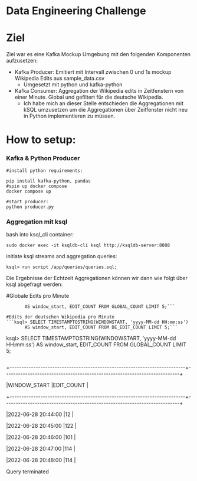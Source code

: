 # Data Engineering Challenge

# Ziel
Ziel war es eine Kafka Mockup Umgebung mit den folgenden Komponenten aufzusetzen:

- Kafka Producer: Emitiert mit Intervall zwischen 0 und 1s mockup Wikipedia Edits aus sample_data.csv
	- Umgesetzt mit python und kafka-python
- Kafka Consumer: Aggregation der Wikipedia edits in Zeitfenstern von einer Minute. Global und gefiltert für die deutsche Wikipedia.
	- Ich habe mich an dieser Stelle entschieden die Aggregationen mit kSQL umzusetzen um die Aggregationen über Zeitfenster nicht neu in Python implementieren zu müssen.
	

# How to setup:
### Kafka & Python Producer

```
#install python requirements:

pip install kafka-python, pandas
#spin up docker compose
docker compose up

#start producer:
python producer.py
```
### Aggregation mit ksql

bash into ksql_cli container:

`sudo docker exec -it ksqldb-cli ksql http://ksqldb-server:8088`

initiate ksql streams and aggregation queries:

`ksql> run script /app/queries/queries.sql;`

Die Ergebnisse der Echtzeit Aggregationen können wir dann wie folgt über ksql abgefragt werden:

#Globale Edits pro Minute
```ksql> SELECT TIMESTAMPTOSTRING(WINDOWSTART, 'yyyy-MM-dd HH:mm:ss') 
       AS window_start, EDIT_COUNT FROM GLOBAL_COUNT LIMIT 5;```

#Edits der deutschen Wikipedia pro Minute
```ksql> SELECT TIMESTAMPTOSTRING(WINDOWSTART, 'yyyy-MM-dd HH:mm:ss') 
       AS window_start, EDIT_COUNT FROM DE_EDIT_COUNT LIMIT 5;```

```
ksql> SELECT TIMESTAMPTOSTRING(WINDOWSTART, 'yyyy-MM-dd HH:mm:ss') AS window_start, EDIT_COUNT FROM GLOBAL_COUNT LIMIT 5;
```
```
+--------------------------------------------------------------------------+--------------------------------------------------------------------------+

|WINDOW_START                                                              |EDIT_COUNT                                                                |

+--------------------------------------------------------------------------+--------------------------------------------------------------------------+

|2022-06-28 20:44:00                                                       |12                                                                        |

|2022-06-28 20:45:00                                                       |122                                                                       |

|2022-06-28 20:46:00                                                       |101                                                                       |

|2022-06-28 20:47:00                                                       |114                                                                       |

|2022-06-28 20:48:00                                                       |114                                                                       |

Query terminated
```









